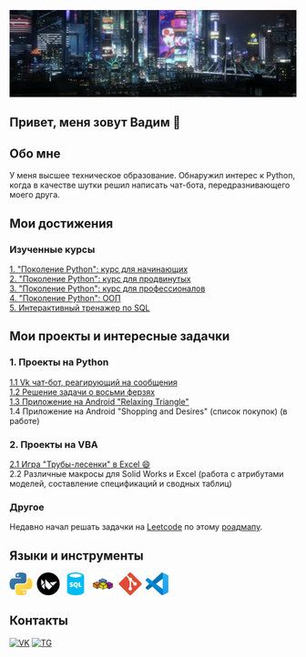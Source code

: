 ![Header](https://github.com/makarov-vadim/makarov-vadim/blob/main/assets/header.png)

## Привет, меня зовут Вадим 👋

## Обо мне
У меня высшее техническое образование. Обнаружил интерес к Python, когда в качестве шутки решил написать чат-бота, передразнивающего моего друга.

## Мои достижения
### Изученные курсы
[1. "Поколение Python": курс для начинающих](https://stepik.org/cert/1596593)  
[2. "Поколение Python": курс для продвинутых](https://stepik.org/cert/2107088)  
[3. "Поколение Python": курс для профессионалов](https://stepik.org/cert/2396524)  
[4. "Поколение Python": ООП](https://stepik.org/cert/2600527)  
[5. Интерактивный тренажер по SQL](https://stepik.org/cert/2761059)  

## Мои проекты и интересные задачки
### 1. Проекты на Python 
[1.1 Vk чат-бот, реагирующий на сообщения](https://github.com/makarov-vadim/vk_bot_1)  
[1.2 Решение задачи о восьми ферзях](https://github.com/makarov-vadim/eight_queens_puzzle)  
[1.3 Приложение на Android "Relaxing Triangle"](https://github.com/makarov-vadim/Relaxing_Triangle)  
1.4 Приложение на Android "Shopping and Desires" (список покупок) (в работе)

### 2. Проекты на VBA
[2.1 Игра "Трубы-лесенки" в Excel 😄](https://github.com/makarov-vadim/pipes-ladders)  
2.2 Различные макросы для Solid Works и Excel (работа с атрибутами моделей, составление спецификаций и сводных таблиц)

### Другое
Недавно начал решать задачки на  [Leetcode](https://leetcode.com/u/makarov-vadim/) по этому [роадмапу](https://neetcode.io/roadmap).  



## Языки и инструменты
<div>
  <img src="https://github.com/makarov-vadim/makarov-vadim/blob/main/assets/python.svg" title="python" alt="python" width="40" height="40"/>&nbsp
  <img src="https://github.com/makarov-vadim/makarov-vadim/blob/main/assets/kivy.svg" title="kivy" alt="kivy" width="40" height="40"/>&nbsp
  <img src="https://github.com/makarov-vadim/makarov-vadim/blob/main/assets/sql.svg" title="sql" alt="sql" width="40" height="40"/>&nbsp
  <img src="https://github.com/makarov-vadim/makarov-vadim/blob/main/assets/vba.svg" title="vba" alt="vba" width="40" height="40"/>&nbsp
    <img src="https://github.com/makarov-vadim/makarov-vadim/blob/main/assets/git.svg" title="git" alt="git" width="40" height="40"/>&nbsp
  <img src="https://github.com/makarov-vadim/makarov-vadim/blob/main/assets/vscode.svg" title="vscode" alt="vscode" width="40" height="40"/>&nbsp

## Контакты
[![VK](https://img.shields.io/badge/-VK-black?style=for-the-badge&logo=VK)](https://vk.com/this_link_is_wrong)
[![TG](https://img.shields.io/badge/-TG-black?style=for-the-badge&logo=telegram)](https://t.me/evph000)

